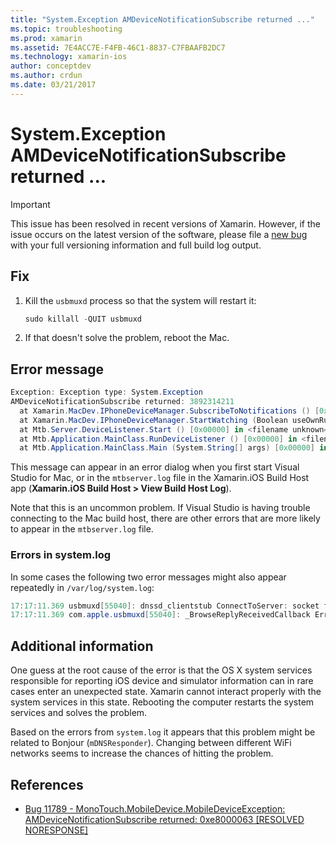 ```yaml
---
title: "System.Exception AMDeviceNotificationSubscribe returned ..."
ms.topic: troubleshooting
ms.prod: xamarin
ms.assetid: 7E4ACC7E-F4FB-46C1-8837-C7FBAAFB2DC7
ms.technology: xamarin-ios
author: conceptdev
ms.author: crdun
ms.date: 03/21/2017
---
```


# System.Exception AMDeviceNotificationSubscribe returned ...

> [!IMPORTANT]
> This issue has been resolved in recent versions of Xamarin. However, if the issue occurs on the latest version of the software, please file a [new bug](~/cross-platform/troubleshooting/questions/howto-file-bug.md) with your full versioning information and full build log output.


## Fix

1. Kill the `usbmuxd` process so that the system will restart it:

    ```csharp
    sudo killall -QUIT usbmuxd
    ```

2. If that doesn't solve the problem, reboot the Mac.

## Error message

```csharp
Exception: Exception type: System.Exception
AMDeviceNotificationSubscribe returned: 3892314211
  at Xamarin.MacDev.IPhoneDeviceManager.SubscribeToNotifications () [0x00000] in <filename unknown="">:0
  at Xamarin.MacDev.IPhoneDeviceManager.StartWatching (Boolean useOwnRunloop) [0x00000] in <filename unknown="">:0
  at Mtb.Server.DeviceListener.Start () [0x00000] in <filename unknown="">:0
  at Mtb.Application.MainClass.RunDeviceListener () [0x00000] in <filename unknown="">:0
  at Mtb.Application.MainClass.Main (System.String[] args) [0x00000] in <filename unknown="">:0
```

This message can appear in an error dialog when you first start Visual Studio for Mac, or in the `mtbserver.log` file in the Xamarin.iOS Build Host app (**Xamarin.iOS Build Host > View Build Host Log**).

Note that this is an uncommon problem. If Visual Studio is having trouble connecting to the Mac build host, there are other errors that are more likely to appear in the `mtbserver.log` file.

### Errors in system.log

In some cases the following two error messages might also appear repeatedly in `/var/log/system.log`:

```csharp
17:17:11.369 usbmuxd[55040]: dnssd_clientstub ConnectToServer: socket failed 24 Too many open files
17:17:11.369 com.apple.usbmuxd[55040]: _BrowseReplyReceivedCallback Error doing DNSServiceResolve(): -65539
```

## Additional information

One guess at the root cause of the error is that the OS X system services responsible for reporting iOS device and simulator information can in rare cases enter an unexpected state. Xamarin cannot interact properly with the system services in this state. Rebooting the computer restarts the system services and solves the problem.

Based on the errors from `system.log` it appears that this problem might be related to Bonjour (`mDNSResponder`). Changing between different WiFi networks seems to increase the chances of hitting the problem.

## References

* [Bug 11789 - MonoTouch.MobileDevice.MobileDeviceException: AMDeviceNotificationSubscribe returned: 0xe8000063 [RESOLVED NORESPONSE]](https://bugzilla.xamarin.com/show_bug.cgi?id=11789)
